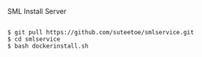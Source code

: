 
SML Install Server

```

$ git pull https://github.com/suteetoe/smlservice.git
$ cd smlservice
$ bash dockerinstall.sh


```

